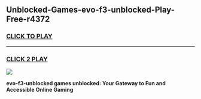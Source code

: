 
## Unblocked-Games-evo-f3-unblocked-Play-Free-r4372
<h3>
<a href="https://premium76.site?title=evo-f3-unblocked&ref=18A1">CLICK TO PLAY</a></h3>
<hr>

<h3>
<a href="https://premium76.site?title=evo-f3-unblocked&ref=18A1">CLICK 2 PLAY</a>
  
</h3>

<a href="https://premium76.site?title=evo-f3-unblocked&ref=18A1"><img src="https://clearcache.store/games.png"></a>


**evo-f3-unblocked games unblocked: Your Gateway to Fun and Accessible Online Gaming**
